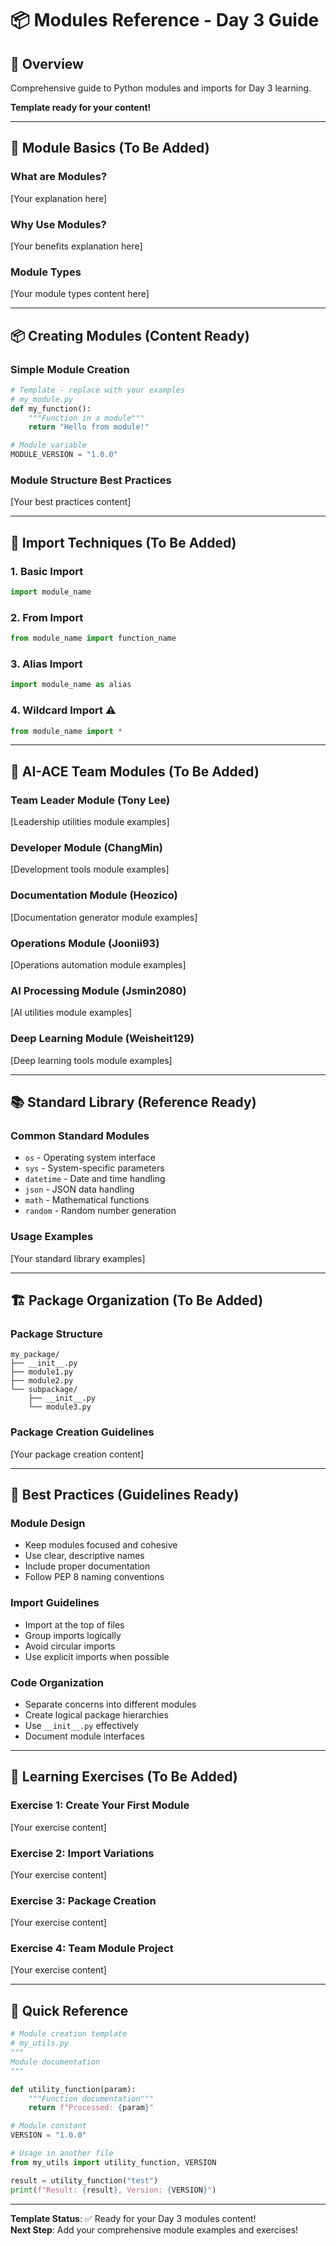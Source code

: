 # 📦 Modules Reference - Day 3 Guide

## 📖 **Overview**
Comprehensive guide to Python modules and imports for Day 3 learning.

**Template ready for your content!**

---

## 🎯 **Module Basics** (To Be Added)

### **What are Modules?**
[Your explanation here]

### **Why Use Modules?**
[Your benefits explanation here]

### **Module Types**
[Your module types content here]

---

## 📦 **Creating Modules** (Content Ready)

### **Simple Module Creation**
```python
# Template - replace with your examples
# my_module.py
def my_function():
    """Function in a module"""
    return "Hello from module!"

# Module variable
MODULE_VERSION = "1.0.0"
```

### **Module Structure Best Practices**
[Your best practices content]

---

## 🔗 **Import Techniques** (To Be Added)

### **1. Basic Import**
```python
import module_name
```

### **2. From Import**
```python
from module_name import function_name
```

### **3. Alias Import**
```python
import module_name as alias
```

### **4. Wildcard Import** ⚠️
```python
from module_name import *
```

---

## 👥 **AI-ACE Team Modules** (To Be Added)

### **Team Leader Module (Tony Lee)**
[Leadership utilities module examples]

### **Developer Module (ChangMin)**
[Development tools module examples]

### **Documentation Module (Heozico)**
[Documentation generator module examples]

### **Operations Module (Joonii93)**
[Operations automation module examples]

### **AI Processing Module (Jsmin2080)**
[AI utilities module examples]

### **Deep Learning Module (Weisheit129)**
[Deep learning tools module examples]

---

## 📚 **Standard Library** (Reference Ready)

### **Common Standard Modules**
- `os` - Operating system interface
- `sys` - System-specific parameters
- `datetime` - Date and time handling
- `json` - JSON data handling
- `math` - Mathematical functions
- `random` - Random number generation

### **Usage Examples**
[Your standard library examples]

---

## 🏗️ **Package Organization** (To Be Added)

### **Package Structure**
```
my_package/
├── __init__.py
├── module1.py
├── module2.py
└── subpackage/
    ├── __init__.py
    └── module3.py
```

### **Package Creation Guidelines**
[Your package creation content]

---

## 🎯 **Best Practices** (Guidelines Ready)

### **Module Design**
- Keep modules focused and cohesive
- Use clear, descriptive names
- Include proper documentation
- Follow PEP 8 naming conventions

### **Import Guidelines**
- Import at the top of files
- Group imports logically
- Avoid circular imports
- Use explicit imports when possible

### **Code Organization**
- Separate concerns into different modules
- Create logical package hierarchies
- Use `__init__.py` effectively
- Document module interfaces

---

## 🎯 **Learning Exercises** (To Be Added)

### **Exercise 1**: Create Your First Module
[Your exercise content]

### **Exercise 2**: Import Variations
[Your exercise content]

### **Exercise 3**: Package Creation
[Your exercise content]

### **Exercise 4**: Team Module Project
[Your exercise content]

---

## 🔗 **Quick Reference**

```python
# Module creation template
# my_utils.py
"""
Module documentation
"""

def utility_function(param):
    """Function documentation"""
    return f"Processed: {param}"

# Module constant
VERSION = "1.0.0"

# Usage in another file
from my_utils import utility_function, VERSION

result = utility_function("test")
print(f"Result: {result}, Version: {VERSION}")
```

---

**Template Status**: ✅ Ready for your Day 3 modules content!  
**Next Step**: Add your comprehensive module examples and exercises!